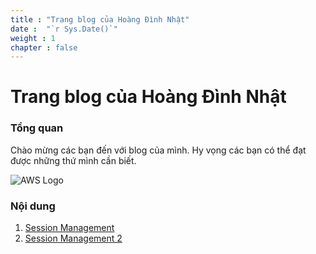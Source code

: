 ```yaml
---
title : "Trang blog của Hoàng Đình Nhật"
date :  "`r Sys.Date()`" 
weight : 1 
chapter : false
---
```

# Trang blog của Hoàng Đình Nhật

### Tổng quan

Chào mừng các bạn đến với blog của mình. Hy vọng các bạn có thể đạt được những thứ mình cần biết.

![AWS Logo](AWS_Logo.svg) 

### Nội dung

 1. [Session Management](1-sessionmanager/)
 2. [Session Management 2](2-sessionmanager2/)
